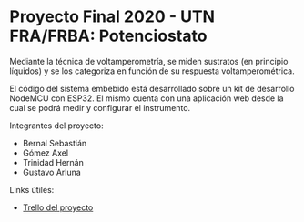 # Proyecto Final 2020 - UTN FRA/FRBA: Potenciostato

Mediante la técnica de voltamperometría, se miden sustratos (en principio líquidos) y se los categoriza en función de su respuesta voltamperométrica.

El código del sistema embebido está desarrollado sobre un kit de desarrollo NodeMCU con ESP32. El mismo cuenta con una aplicación web desde la cual se podrá medir y configurar el instrumento.

Integrantes del proyecto:
* Bernal Sebastián
* Gómez Axel
* Trinidad Hernán
* Gustavo Arluna

Links útiles:
* [Trello del proyecto](https://trello.com/b/e63ktGHQ/proyecto-final)
